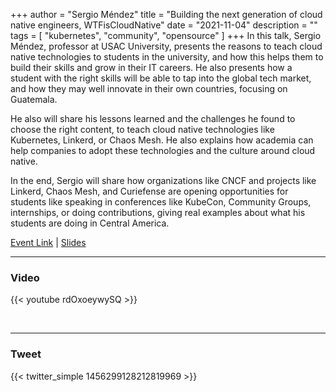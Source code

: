 +++
author = "Sergio Méndez"
title = "Building the next generation of cloud native engineers, WTFisCloudNative"
date = "2021-11-04"
description = ""
tags = [
    "kubernetes",
    "community",
    "opensource"
]
+++
In this talk, Sergio Méndez, professor at USAC University, presents the reasons to teach cloud native technologies to students in the university, and how this helps them to build their skills and grow in their IT careers. He also presents how a student with the right skills will be able to tap into the global tech market, and how they may well innovate in their own countries, focusing on Guatemala.

He also will share his lessons learned and the challenges he found to choose the right content, to teach cloud native technologies like Kubernetes, Linkerd, or Chaos Mesh. He also explains how academia can help companies to adopt these technologies and the culture around cloud native.

In the end, Sergio will share how organizations like CNCF and projects like Linkerd, Chaos Mesh, and Curiefense are opening opportunities for students like speaking in conferences like KubeCon, Community Groups, internships, or doing contributions, giving real examples about what his students are doing in Central America.

[Event Link](https://www.cloud-native-conf.wtf/schedule) | 
[Slides](https://b.link/BuildingCNEngineers)
<!--more-->
---

### Video

{{< youtube rdOxoeywySQ >}}

<br>

---

### Tweet

{{< twitter_simple 1456299128212819969 >}}

<br>